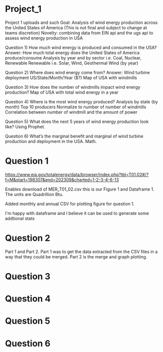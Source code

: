 # Project_1
Project 1 uploads and such
Goal: Analysis of wind energy production across the United States of America
(This is not final and subject to change at teams discretion) 
Novelty: combining data from EIN api and the ugs api to assess wind energy production in USA

Question 1) How much wind energy is produced and consumed in the USA?
Answer: 
How much total energy does the United States of America produce/consume
Analysis by year and by sector i.e. Coal, Nuclear, Renewable
Renewable  i.e. Solar, Wind, Geothermal
Wind (by year)

Question 2) Where does wind energy come from?
Answer:
Wind turbine deployment US/State/Month/Year ($?)
Map of USA with windmills

Question 3) How does the number of windmills impact wind energy production?
Map of USA with total wind energy in a year

Question 4) Where is the most wind energy produced?
Analysis by state (by month) Top 10 producers
Normalize to number of number of windmills
Correlation between number of windmill and the amount of power

Question 5) What does the next 5 years  of wind energy production look like? 
Using Prophet.

Question 6) What’s the marginal benefit and marginal of wind turbine production and deployment in the USA.
Math. 


# Question 1


https://www.eia.gov/totalenergy/data/browser/index.php?tbl=T01.02#/?f=M&start=198307&end=202309&charted=1-2-3-4-6-13

Enables download of MER_T01_02.csv this is our Figure 1 and Dataframe 1. The units are Quadrillion Btu.

Added monthly and annual CSV for plotting figure for question 1.

I'm happy with dataframe and I believe it can be used to generate some addtional stats

# Question 2

Part 1 and Part 2. Part 1 was to get the data extracted from the CSV files in a way that they could be merged. Part 2 is the merge and graph plotting.

# Question 3

# Question 4

# Question 5

# Question 6

